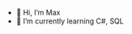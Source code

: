 - 👋 Hi, I’m Max
- 🌱 I’m currently learning C#, SQL
  <!----
  💞️ I’m looking to collaborate on ...📫 How to reach me --->
<!---
Peantz/Peantz is a ✨ special ✨ repository because its `README.md` (this file) appears on your GitHub profile.
You can click the Preview link to take a look at your changes.
--->

